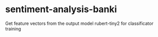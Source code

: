 # sentiment-analysis-banki

Get feature vectors from the output model rubert-tiny2 for classificator training
